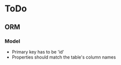 # ToDo

## ORM
### Model
- Primary key has to be 'id'
- Properties should match the table's column names